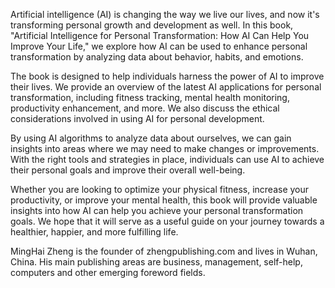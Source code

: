 
Artificial intelligence (AI) is changing the way we live our lives, and now it's transforming personal growth and development as well. In this book, "Artificial Intelligence for Personal Transformation: How AI Can Help You Improve Your Life," we explore how AI can be used to enhance personal transformation by analyzing data about behavior, habits, and emotions.

The book is designed to help individuals harness the power of AI to improve their lives. We provide an overview of the latest AI applications for personal transformation, including fitness tracking, mental health monitoring, productivity enhancement, and more. We also discuss the ethical considerations involved in using AI for personal development.

By using AI algorithms to analyze data about ourselves, we can gain insights into areas where we may need to make changes or improvements. With the right tools and strategies in place, individuals can use AI to achieve their personal goals and improve their overall well-being.

Whether you are looking to optimize your physical fitness, increase your productivity, or improve your mental health, this book will provide valuable insights into how AI can help you achieve your personal transformation goals. We hope that it will serve as a useful guide on your journey towards a healthier, happier, and more fulfilling life.

MingHai Zheng is the founder of zhengpublishing.com and lives in Wuhan, China. His main publishing areas are business, management, self-help, computers and other emerging foreword fields.

